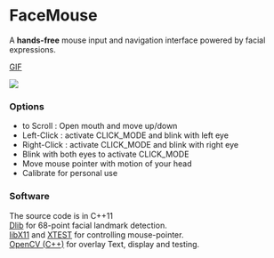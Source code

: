 # FaceMouse
A <b>hands-free</b> mouse input and navigation interface powered by facial expressions.  

[GIF](FaceMouse.gif)

<img src="https://github.com/codebuddha/FaceMouse/blob/master/FaceMouse.gif">

### Options ###
 - to Scroll : Open mouth and move up/down   
 - Left-Click : activate CLICK_MODE and blink with left eye
 - Right-Click : activate CLICK_MODE and blink with right eye
 - Blink with both eyes to activate CLICK_MODE
 - Move mouse pointer with motion of your head
 - Calibrate for personal use

### Software ###
 The source code is in C++11 \
 [Dlib](http://dlib.net/) for 68-point facial landmark detection. \
 [libX11](https://en.wikipedia.org/wiki/Xlib) and [XTEST](https://www.x.org/releases/X11R7.7/doc/libXtst/xtestlib.html) for controlling mouse-pointer. \
 [OpenCV (C++)](https://opencv.org/) for overlay Text, display and testing. 
